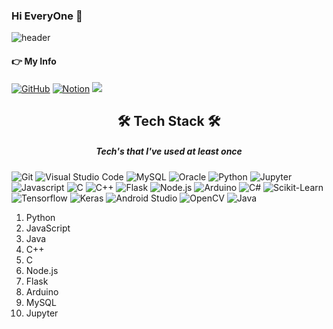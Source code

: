 ### Hi EveryOne 👋
![header](https://capsule-render.vercel.app/api?type=waving&color=timeGradient&height=300&section=header&text=SeungMin's%20Github&fontSize=90&animation=scaleIn)
<!--
**hongseungmn/hongseungmn** is a ✨ _special_ ✨ repository because its `README.md` (this file) appears on your GitHub profile.

Here are some ideas to get you started:

- 🔭 I’m currently working on ...
- 🌱 I’m currently learning ...
- 👯 I’m looking to collaborate on ...
- 🤔 I’m looking for help with ...
- 💬 Ask me about ...
- 📫 How to reach me: ...
- 😄 Pronouns: ...
- ⚡ Fun fact: ...
-->

<h4>👉 My Info</h4>
<a href = "https://github.com/hisumin46"><img alt="GitHub" src ="https://img.shields.io/badge/GitHub-181717.svg?&style=flat-square&logo=GitHub&logoColor=white"/></a> <a href = "https://flaxen-fruitadens-6ff.notion.site/AI-f8c98596893d4064bb299c95878e92b5"><img alt="Notion" src ="https://img.shields.io/badge/Notion-white.svg?&style=flat-square&logo=Notion&logoColor=black"/></a> <a href="[mailto:https://www.notion.so/AI-f8c98596893d4064bb299c95878e92b5]"><img src="https://img.shields.io/badge/sem50000@naver.com-green?style=flat-square&logo=Naver&logoColor=white&link=mailto:sem50000@naver.com"></a>


<h2 align="center">🛠 Tech Stack 🛠</h2>
<h5 align="center">Tech's that I've used at least once</h5>

<img  alt="Git" src ="https://img.shields.io/badge/Git-F05032.svg?&style=flat-square&logo=Git&logoColor=white"/> 
<img  alt="Visual Studio Code" src ="https://img.shields.io/badge/VScode-007ACC.svg?&style=flat-square&logo=Visual Studio Code&logoColor=white"/> 
<img  alt="MySQL" src ="https://img.shields.io/badge/Mysql-4479A1.svg?&style=flat-square&logo=MySQL&logoColor=white"/> 
<img  alt="Oracle" src ="https://img.shields.io/badge/Oracle-F80000.svg?&style=flat-square&logo=Oracle&logoColor=white"/> 
<img  alt="Python" src ="https://img.shields.io/badge/Python-3776AB.svg?&style=flat-square&logo=Python&logoColor=white"/> 
<img  alt="Jupyter" src ="https://img.shields.io/badge/Jupyter-F37626.svg?&style=flat-square&logo=Jupyter&logoColor=white"/> 
<img  alt="Javascript" src ="https://img.shields.io/badge/Javascript-F7DF1E.svg?&style=flat-square&logo=Javascript&logoColor=white"/> 
<img  alt="C" src ="https://img.shields.io/badge/C-A8B9CC.svg?&style=flat-square&logo=C&logoColor=white"/> 
<img  alt="C++" src ="https://img.shields.io/badge/C++-00599C.svg?&style=flat-square&logo=C++&logoColor=white"/> 
<img  alt="Flask" src ="https://img.shields.io/badge/Flask-000000.svg?&style=flat-square&logo=Flask&logoColor=white"/> 
<img  alt="Node.js" src ="https://img.shields.io/badge/Node.js-339933.svg?&style=flat-square&logo=Node.js&logoColor=white"/> 
<img  alt="Arduino" src ="https://img.shields.io/badge/Arduino-00979D.svg?&style=flat-square&logo=Arduinos&logoColor=white"/> 
<img  alt="C#" src ="https://img.shields.io/badge/C Sharp-239120.svg?&style=flat-square&logo=C#&logoColor=white"/>
<img  alt="Scikit-Learn" src ="https://img.shields.io/badge/Scikit-Learn-F7931E.svg?&style=flat-square&logo=Scikit-Learn&logoColor=white"/>
<img  alt="Tensorflow" src ="https://img.shields.io/badge/Tensorflow-FF6F00.svg?&style=flat-square&logo=Tensorflow&logoColor=white"/> 
<img  alt="Keras" src ="https://img.shields.io/badge/Keras-D00000.svg?&style=flat-square&logo=Keras&logoColor=white"/> 
<img  alt="Android Studio" src ="https://img.shields.io/badge/Android Studio-3DDC84.svg?&style=flat-square&logo=Android Studio&logoColor=white"/> 
<img  alt="OpenCV" src ="https://img.shields.io/badge/OpenCV-5C3EE8.svg?&style=flat-square&logo=OpenCV&logoColor=white"/> 
<img  alt="Java" src ="https://img.shields.io/badge/Java-607078.svg?&style=flat-square&logo=Java&logoColor=white"/> 





1. Python
2. JavaScript
3. Java
4. C++
5. C
6. Node.js
7. Flask
8. Arduino
9. MySQL
10. Jupyter



